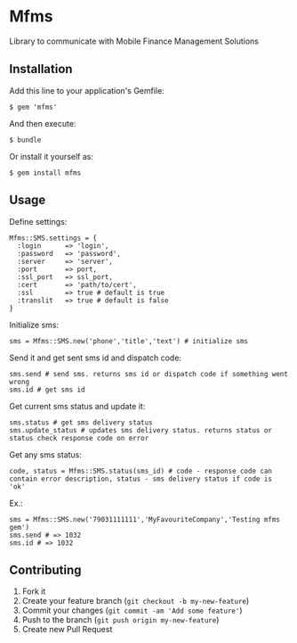 # Mfms

Library to communicate with Mobile Finance Management Solutions

## Installation

Add this line to your application's Gemfile:

    $ gem 'mfms'

And then execute:

    $ bundle

Or install it yourself as:

    $ gem install mfms

## Usage
    
Define settings:

    Mfms::SMS.settings = {
      :login      => 'login',
      :password   => 'password',
      :server     => 'server',
      :port       => port,
      :ssl_port   => ssl_port,
      :cert       => 'path/to/cert',
      :ssl        => true # default is true
      :translit   => true # default is false
    }

Initialize sms:

    sms = Mfms::SMS.new('phone','title','text') # initialize sms

Send it and get sent sms id and dispatch code:

    sms.send # send sms. returns sms id or dispatch code if something went wrong
    sms.id # get sms id

Get current sms status and update it:

    sms.status # get sms delivery status
    sms.update_status # updates sms delivery status. returns status or status check response code on error

Get any sms status:

    code, status = Mfms::SMS.status(sms_id) # code - response code can contain error description, status - sms delivery status if code is 'ok'

Ex.:

    sms = Mfms::SMS.new('79031111111','MyFavouriteCompany','Testing mfms gem')
    sms.send # => 1032
    sms.id # => 1032

## Contributing

1. Fork it
2. Create your feature branch (`git checkout -b my-new-feature`)
3. Commit your changes (`git commit -am 'Add some feature'`)
4. Push to the branch (`git push origin my-new-feature`)
5. Create new Pull Request
